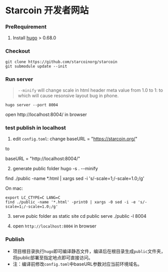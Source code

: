 # Starcoin 开发者网站

### PreRequirement

1. Install [hugo](https://gohugo.io/getting-started/installing/) > 0.68.0

### Checkout

```shell script
git clone https://github.com/starcoinorg/starcoin
git submodule update --init
```


### Run server
> `--minify` will change scale in html header meta value from 1.0 to 1:
> <meta content="width=device-width; initial-scale=1.0; maximum-scale=1.0; user-scalable=0" name="viewport" />
> to 
> <meta content="width=device-width;initial-scale=1;maximum-scale=1;user-scalable=0" name="viewport" />
> which will cause resonsive layout bug in phone.

```
hugo server --port 8004
```
open http://localhost:8004/ in browser


### test publish in localhost

1. edit `config.toml`:
change
baseURL = "https://starcoin.org/"

to

baseURL = "http://localhost:8004/"


2. generate public folder
hugo -s . --minify

<!-- need to replace initial-scale and maximum-scale value from 1 to 1.0 -->
find ./public -name *.html | xargs sed -i 's/-scale=1;/-scale=1.0;/g'

On mac:

```
export LC_CTYPE=C LANG=C
find ./public -name '*.html' -print0 | xargs -0 sed -i -e 's/-scale=1;/-scale=1.0;/g'
```

3. serve pubic folder as static site
cd public
serve ./public -l 8004

4. open `http://localhost:8004` in browser


### Publish
- 项目根目录执行`hugo`即可编译静态文件，编译后在根目录生成`public`文件夹，将public部署至指定地点即可直接访问。
- 注：编译前修改`config.toml`中baseURL参数对应当前环境域名。
